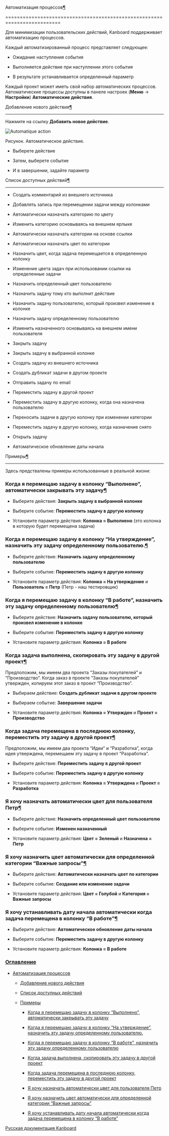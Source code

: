Автоматизация процессов[¶](#automatic-actions "Ссылка на этот заголовок")

=========================================================================



Для минимизации пользовательских действий, Kanboard поддерживает автоматизацию процессов.



Каждый автоматизированный процесс представляет следующее:



-   Ожидание наступления события



-   Выполняется действие при наступлении этого события



-   В результате устанавливается определенный параметр



Каждый проект может иметь свой набор автоматических процессов. Автоматические процессы доступны в панеле настроек (**Меню** -\> **Настройки**) **Автоматические действия**.



Добавление нового действия[¶](#add-a-new-action "Ссылка на этот заголовок")

---------------------------------------------------------------------------



Нажмите на ссылку **Добавить новое действие**.



![Automatique action](screenshots/automatic-action-creation.png)



Рисунок. Автоматическое действие.



-   Выберете действие



-   Затем, выберете событие



-   И в завершении, задайте параметр



Список доступных действий[¶](#list-of-available-actions "Ссылка на этот заголовок")

-----------------------------------------------------------------------------------



-   Создать комментарий из внешнего источника



-   Добавлять запись при перемещении задачи между колонками



-   Автоматически назначать категорию по цвету



-   Изменить категорию основываясь на внешнем ярлыке



-   Автоматически назначать категории на основе ссылки



-   Автоматически назначать цвет по категории



-   Назначить цвет, когда задача перемещается в определенную колонку



-   Изменение цвета задач при использовании ссылки на определенные задачи



-   Назначить определенный цвет пользователю



-   Назначить задачу тому кто выполнит действие



-   Назначить задачу пользователю, который произвел изменение в колонке



-   Назначить задачу определенному пользователю



-   Изменить назначенного основываясь на внешнем имени пользователя



-   Закрыть задачу



-   Закрыть задачу в выбранной колонке



-   Создать задачу из внешнего источника



-   Создать дубликат задачи в другом проекте



-   Отправить задачу по email



-   Переместить задачу в другой проект



-   Переместить задачу в другую колонку, когда она назначена пользователю



-   Переносить задачи в другую колонку при изменении категории



-   Переместить задачу в другую колонку, когда назначение снято



-   Открыть задачу



-   Автоматическое обновление даты начала



Примеры[¶](#examples "Ссылка на этот заголовок")

------------------------------------------------



Здесь предствалены примеры использованные в реальной жизни:



### Когда я перемещаю задачу в колонку “Выполнено”, автоматически закрывать эту задачу[¶](#when-i-move-a-task-to-the-column-done-automatically-close-this-task "Ссылка на этот заголовок")



-   Выберите действия: **Закрыть задачу в выбранной колонке**



-   Выберите событие: **Переместить задачу в другую колонку**



-   Установите параметр действия: **Колонка = Выполнено** (это колонка в которую будет перемещена задача)



### Когда я перемещаю задачу в колонку “На утверждение”, назначить эту задачу определенному пользователю.[¶](#when-i-move-a-task-to-the-column-to-be-validated-assign-this-task-to-a-specific-user "Ссылка на этот заголовок")



-   Выберите действие: **Назначить задачу определенному пользователю**



-   Выберите событие: **Переместить задачу в другую колонку**



-   Установите параметр действия: **Колонка = На утверждение** и **Пользователь = Петр** (Петр - наш тестировщик)



### Когда я перемещаю задачу в колонку “В работе”, назначить эту задачу определенному пользователю[¶](#when-i-move-a-task-to-the-column-work-in-progress-assign-this-task-to-the-current-user "Ссылка на этот заголовок")



-   Выберите действие: **Назначить задачу пользователю, который произвел изменение в колонке**



-   Выберите событие: **Переместить задачу в другую колонку**



-   Установите параметр действия: **Колонка = В работе**



### Когда задача выполнена, скопировать эту задачу в другой проект[¶](#when-a-task-is-completed-duplicate-this-task-to-another-project "Ссылка на этот заголовок")



Предположим, мы имеем два проекта “Заказы покупателей” и “Производство”. Когда заказ в проекте “Заказы покупателей” утвержден, копируем этот заказ в проект “Производство”.



-   Выбираем действие: **Создать дубликат задачи в другом проекте**



-   Выбираем событие: **Завершение задачи**



-   Установите параметр действия: **Колонка = Утвержден** и **Проект = Производство**



### Когда задача перемещена в последнюю колонку, переместить эту задачу в другой проект[¶](#when-a-task-is-moved-to-the-last-column-move-the-exact-same-task-to-another-project "Ссылка на этот заголовок")



Предположим, мы имеем два проекта “Идеи” и “Разработка”, когда идея утверждена, перемещаем эту задачу в проект “Разработка”.



-   Выберите действие: **Переместить задачу в другой проект**



-   Выберите событие: **Переместить задачу в другую колонку**



-   Установите параметр действия: **Колонка = Утверждена** и **Проект = Разработка**



### Я хочу назначать автоматически цвет для пользователя Петр[¶](#i-want-to-assign-automatically-a-color-to-the-user-bob "Ссылка на этот заголовок")



-   Выберите действие: **Назначить определенный цвет пользователю**



-   Выберите событие: **Изменен назначенный**



-   Установите параметр действия: **Цвет = Зеленый** и **Назначена = Петр**



### Я хочу назначить цвет автоматически для определенной категории “Важные запросы”[¶](#i-want-to-assign-a-color-automatically-to-the-defined-category-feature-request "Ссылка на этот заголовок")



-   Выберите действие: **Автоматически назначать цвет по категории**



-   Выберите событие: **Создание или изменение задачи**



-   Установите параметр действия: **Цвет = Голубой** и **Категория = Важные запросы**



### Я хочу устанавливать дату начала автоматически когда задача перемещена в колонку “В работе”[¶](#i-want-to-set-the-start-date-automatically-when-the-task-is-moved-to-the-column-work-in-progress "Ссылка на этот заголовок")



-   Выберите действие: **Автоматическое обновление даты начала**



-   Выберите событие: **Переместить задачу в другую колонку**



-   Установите параметр действия: **Колонка = В работе**



### [Оглавление](index.markdown)



-   [Автоматизация процессов](#)

    -   [Добавление нового действия](#add-a-new-action)

    -   [Список доступных действий](#list-of-available-actions)

    -   [Примеры](#examples)

        -   [Когда я перемещаю задачу в колонку “Выполнено”, автоматически закрывать эту задачу](#when-i-move-a-task-to-the-column-done-automatically-close-this-task)

        -   [Когда я перемещаю задачу в колонку “На утверждение”, назначить эту задачу определенному пользователю.](#when-i-move-a-task-to-the-column-to-be-validated-assign-this-task-to-a-specific-user)

        -   [Когда я перемещаю задачу в колонку “В работе”, назначить эту задачу определенному пользователю](#when-i-move-a-task-to-the-column-work-in-progress-assign-this-task-to-the-current-user)

        -   [Когда задача выполнена, скопировать эту задачу в другой проект](#when-a-task-is-completed-duplicate-this-task-to-another-project)

        -   [Когда задача перемещена в последнюю колонку, переместить эту задачу в другой проект](#when-a-task-is-moved-to-the-last-column-move-the-exact-same-task-to-another-project)

        -   [Я хочу назначать автоматически цвет для пользователя Петр](#i-want-to-assign-automatically-a-color-to-the-user-bob)

        -   [Я хочу назначить цвет автоматически для определенной категории “Важные запросы”](#i-want-to-assign-a-color-automatically-to-the-defined-category-feature-request)

        -   [Я хочу устанавливать дату начала автоматически когда задача перемещена в колонку “В работе”](#i-want-to-set-the-start-date-automatically-when-the-task-is-moved-to-the-column-work-in-progress)



 



 



 



 



 



 



[Русская документация Kanboard](http://kanboard.ru/doc/)

